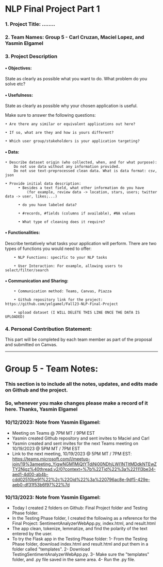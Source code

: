 # NLP Final Project Part 1

### 1.	Project Title: ........

### 2.	Team Names: Group 5 - Carl Cruzan, Maciel Lopez, and Yasmin Elgamel

### 3.	Project Description


#### •	Objectives: 

State as clearly as possible what you want to do. What problem do you solve etc?

#### •	Usefulness: 

State as clearly as possible why your chosen application is useful.

Make sure to answer the following questions:

    • Are there any similar or equivalent applications out here? 

    • If so, what are they and how is yours different?

    • Which user group/stakeholders is your application targeting?



#### •	Data:

    • Describe dataset origin (who collected, when, and for what purpose):
        Do not use data without any information provided.
        Do not use text-preprocessed clean data. What is data format: csv, json
    
    • Provide initial data description: 
          • Besides a text field, what other information do you have
              (for example, review data -> location, stars, users; twitter data -> user, likes;...)
      
          •	do you have labeled data?
      
          •	#records, #fields (columns if available), #NA values
        
          •	What type of cleaning does it require?
      
#### •	Functionalities:

Describe tentatively what tasks your application will perform. There are two types of functions you would need to offer:

        • NLP Functions: specific to your NLP tasks
      
        • User Interaction: For example, allowing users to select/filter/search 
      
      
#### •	Communication and Sharing:


        • Communication method: Teams, Canvas, Piazza
      
        • Github repository link for the project: https://github.com/yelgamel/Fall23-NLP-Final-Project
      
        • upload dataset (I WILL DELETE THIS LINE ONCE THE DATA IS UPLOADED)


### 4. Personal Contribution Statement:
This part will be completed by each team member as part of the proposal and submitted on Canvas.

--------------------------------------------------------------------------------------------------


# Group 5 - Team Notes:
### This section is to include all the notes, updates, and edits made on Github and the project.
### So, whenever you make changes please make a record of it here. Thanks, Yasmin Elgamel

### 10/12/2023: Note from Yasmin Elgamel:
- Meeting on Teams @ 7PM MT / 9PM EST
- Yasmin created Github repository and sent invites to Maciel and Carl
- Yasmin created and sent invites for the next Teams meeting on 10/19/2023 @ 5PM MT / 7PM EST
- Link to the next meeting, 10/19/2023 @ 5PM MT / 7PM EST: https://teams.microsoft.com/l/meetup-join/19%3ameeting_YjgwNGM1MjQtYTdjNi00NDhjLWI1NTItMDdkNTEwZTY2Njgz%40thread.v2/0?context=%7b%22Tid%22%3a%221113be34-aed1-4d00-ab4b-cdd02510be91%22%2c%22Oid%22%3a%220796ac8e-9df5-429e-aeb0-df31f53b6f97%22%7d 

### 10/13/2023: Note from Yasmin Elgamel:
- Today I created 2 folders on Github: Final Project folder and Testing Phase folder.
- In the Testing Phase folder, I created the following as a reference for the Final Project: SentimentAnalyzerWebApp.py, index.html, and result.html
- The app clean, tokenize, lemmatize, and find the polarity of the text entered by the user.
- To try the Flask app in the Testing Phase folder:
    1- From the Testing Phase folder, download index.html and result.html and put them in a folder called "templates". 
    2- Download TestingSentimentAnalyzerWebApp.py. 
    3- Make sure the "templates" folder, and .py file saved in the same area. 
    4- Run the .py file. 























